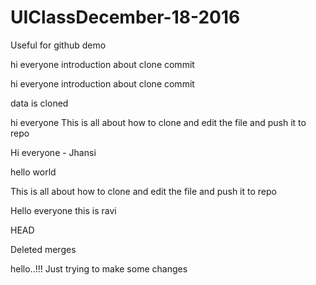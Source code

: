 # UIClassDecember-18-2016
Useful for github demo




hi everyone
introduction about clone
commit


 
hi everyone
introduction about clone
commit



data is cloned


hi everyone
This is all about how to clone and edit the file and push it to repo

Hi everyone - Jhansi



hello world


This is all about how to clone and edit the file and push it to repo

Hello everyone this is ravi

HEAD



Deleted merges

hello..!!!
Just trying to make some changes

